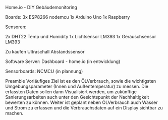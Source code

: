 Home.io - DIY Gebäudemonitoring

Boards:
3x ESP8266 nodemcu 
1x Arduino Uno
1x Raspberry

Sensoren:

2x DHT22 Temp und Humidity 
1x Lichtsensor LM393
1x Geräuschsensor LM393

Zu kaufen
Ultraschall Abstandssensor 

Software
Server:
Dashboard - home.io (in entwicklung)

Sensorboards:
NCMCU (in plannung)


Preamble
Vorläufiges Ziel ist es den ÖLVerbrauch, sowie die wichtigsten Umgebungsparameter (Innen und Außentemperatur) zu messen.
Die erfassten Daten sollen dann Visualisiert werden, um zukünftige Sanierungsarbeiten auch unter den Gesichtspunkt der Nachhaltigkeit bewerten zu können. 
Weiter ist geplant neben ÖLVerbrauch auch Wasser und Strom zu erfassen und die Verbrauchsdaten auf ein Display sichtbar zu machen.
